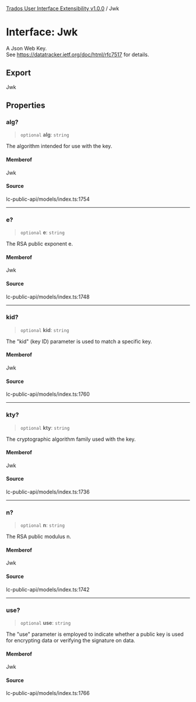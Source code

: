 [Trados User Interface Extensibility v1.0.0](../wiki/globals) / Jwk

# Interface: Jwk

A Json Web Key. 
<br>
See https://datatracker.ietf.org/doc/html/rfc7517 for details.

## Export

Jwk

## Properties

### alg?

> `optional` **alg**: `string`

The algorithm intended for use with the key.

#### Memberof

Jwk

#### Source

lc-public-api/models/index.ts:1754

***

### e?

> `optional` **e**: `string`

The RSA public exponent e.

#### Memberof

Jwk

#### Source

lc-public-api/models/index.ts:1748

***

### kid?

> `optional` **kid**: `string`

The "kid" (key ID) parameter is used to match a specific key.

#### Memberof

Jwk

#### Source

lc-public-api/models/index.ts:1760

***

### kty?

> `optional` **kty**: `string`

The cryptographic algorithm
   family used with the key.

#### Memberof

Jwk

#### Source

lc-public-api/models/index.ts:1736

***

### n?

> `optional` **n**: `string`

The RSA public modulus n.

#### Memberof

Jwk

#### Source

lc-public-api/models/index.ts:1742

***

### use?

> `optional` **use**: `string`

The "use" parameter is employed to indicate whether a public key is used for encrypting data or verifying the signature on data.

#### Memberof

Jwk

#### Source

lc-public-api/models/index.ts:1766
